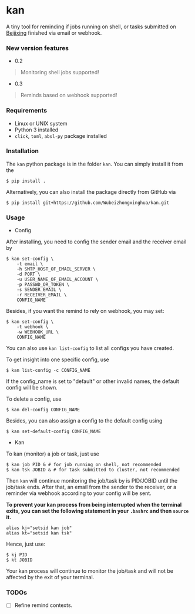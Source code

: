 # kan
A tiny tool for reminding if jobs running on shell, or tasks submitted on [Beijixing](http://www.aais.pku.edu.cn/clshpc/) finished via email or webhook.

### New version features

+ 0.2
> Monitoring shell jobs supported!
+ 0.3
> Reminds based on webhook supported!

### Requirements
+ Linux or UNIX system
+ Python 3 installed
+ `click`, `toml`, `absl-py` package installed

### Installation

The `kan` python package is in the folder `kan`. You can simply install it from the

```shell
$ pip install .
```
Alternatively, you can also install the package directly from GitHub via

```shell
$ pip install git+https://github.com/Wubeizhongxinghua/kan.git
```

### Usage

+ Config

After installing, you need to config the sender email and the receiver email by

```shell
$ kan set-config \
	-t email \
	-h SMTP_HOST_OF_EMAIL_SERVER \
	-d PORT \
	-u USER_NAME_OF_EMAIL_ACCOUNT \
	-p PASSWD_OR_TOKEN \
	-s SENDER_EMAIL \
	-r RECEIVER_EMAIL \
	CONFIG_NAME
```

Besides, if you want the remind to rely on webhook, you may set:
```shell
$ kan set-config \
	-t webhook \
	-w WEBHOOK_URL \
	CONFIG_NAME
```

You can also use `kan list-config` to list all configs you have created.

To get insight into one specific config, use

```shell
$ kan list-config -c CONFIG_NAME
```
If the config\_name is set to "default" or other invalid names, the default config will be shown.

To delete a config, use

```shell
$ kan del-config CONFIG_NAME
```

Besides, you can also assign a config to the default config using

```shell
$ kan set-default-config CONFIG_NAME
```

+ Kan

To kan (monitor) a job or task, just use

```shell
$ kan job PID & # for job running on shell, not recommended
$ kan tsk JOBID & # for task submitted to cluster, not recommended
```

Then `kan` will continue monitoring the job/task by is PID/JOBID until the job/task ends. After that, an email from the sender to the receiver, or a reminder via webhook according to your config will be sent.

**To prevent your kan process from being interrupted when the terminal exits, you can set the following statement in your `.bashrc` and then `source` it.**

```shell
alias kj="setsid kan job"
alias kt="setsid kan tsk"
```
Hence, just use:
```shell
$ kj PID
$ kt JOBID
```
Your kan process will continue to monitor the job/task and will not be affected by the exit of your terminal.


### TODOs
- [ ] Refine remind contexts.
